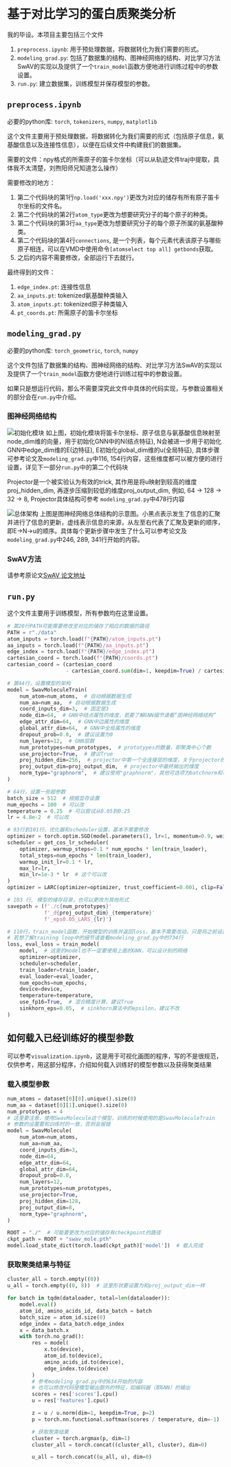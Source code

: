 # 基于对比学习的蛋白质聚类分析
我的毕设。本项目主要包括三个文件  
1. `preprocess.ipynb`: 用于预处理数据，将数据转化为我们需要的形式。
2. `modeling_grad.py`: 包括了数据集的结构、图神经网络的结构、对比学习方法SwAV的实现以及提供了一个`train_model`函数方便地进行训练过程中的参数设置。
3. `run.py`: 建立数据集，训练模型并保存模型的参数。

## `preprocess.ipynb`
必要的python库: `torch`, `tokenizers`, `numpy`, `matplotlib`<br>

这个文件主要用于预处理数据，将数据转化为我们需要的形式（包括原子信息，氨基酸信息以及连接性信息），以便在后续文件中构建我们的数据集。

需要的文件：npy格式的所需原子的笛卡尔坐标（可以从轨迹文件traj中提取，具体我不太清楚，刘煦阳师兄知道怎么操作）

需要修改的地方：
1. 第二个代码块的第1行`np.load('xxx.npy')`更改为对应的储存有所有原子笛卡尔坐标的文件名。
2. 第二个代码块的第2行`atom_type`更改为想要研究分子的每个原子的种类。
3. 第二个代码块的第3行`aa_type`更改为想要研究分子的每个原子所属的氨基酸种类。
4. 第二个代码块的第4行`connections`, 是一个列表，每个元素代表该原子与哪些原子相连，可以在VMD中使用命令`[atomselect top all] getbonds`获取。
5. 之后的内容不需要修改，全部运行下去就行。

最终得到的文件：
1. `edge_index.pt`: 连接性信息
2. `aa_inputs.pt`: tokenized氨基酸种类输入
3. `atom_inputs.pt`: tokenized原子种类输入
4. `pt_coords.pt`: 所需原子的笛卡尔坐标


## `modeling_grad.py`
必要的python库: `torch_geometric`, `torch`, `numpy`<br>

这个文件包括了数据集的结构、图神经网络的结构、对比学习方法SwAV的实现以及提供了一个`train_model`函数方便地进行训练过程中的参数设置。

如果只是想运行代码，那么不需要深究此文件中具体的代码实现，与参数设置相关的部分会在`run.py`中介绍。

### 图神经网络结构
![初始化模块](figs/node_init.png "初始化模块")
如上图，初始化模块将笛卡尔坐标、原子信息与氨基酸信息映射至node_dim维的向量，用于初始化GNN中的N(结点特征), N会被进一步用于初始化GNN中edge_dim维的E(边特征), E初始化global_dim维的u(全局特征), 具体步骤可参考论文及`modeling_grad.py`中116, 154行内容，这些维度都可以被方便的进行设置，详见下一部分`run.py`中的第二个代码块

Projector是一个被实验认为有效的trick, 其作用是将u映射到较高的维度proj_hidden_dim, 再逐步压缩到较低的维度proj_output_dim, 例如, 64 → 128 → 32 → 8, Projector具体结构可参考 `modeling_grad.py`中478行内容

![总体架构](figs/encoder_arch.png "总体架构")
上图是图神经网络总体结构的示意图。小黑点表示发生了信息的汇聚并进行了信息的更新，虚线表示信息的来源，从左至右代表了汇聚及更新的顺序，即E→N→u的顺序。具体每个更新步骤中发生了什么可以参考论文及`modeling_grad.py`中246, 289, 341行开始的内容。

### SwAV方法
请参考原论文[SwAV 论文地址](https://arxiv.org/abs/2006.09882v5 "https://arxiv.org/abs/2006.09882v5")

## `run.py`

这个文件主要用于训练模型，所有参数均在这里设置。

```python
# 第20行PATH可能需要修改至对应的储存了相应的数据的路径
PATH = r"./data"
atom_inputs = torch.load(f"{PATH}/atom_inputs.pt")
aa_inputs = torch.load(f"{PATH}/aa_inputs.pt")
edge_index = torch.load(f"{PATH}/edge_index.pt")
cartesian_coord = torch.load(f"{PATH}/coords.pt")
cartesian_coord = (cartesian_coord 
                   - cartesian_coord.sum(dim=1, keepdim=True) / cartesian_coord.shape[1])  # 中心化
```

```python
# 第44行，设置模型的架构
model = SwavMoleculeTrain(
    num_atom=num_atoms,  # 自动根据数据生成
    num_aa=num_aa,  # 自动根据数据生成
    coord_inputs_dim=3,  # 固定是3
    node_dim=64,  # GNN中结点属性的维度，若要了解GNN细节请看“图神经网络结构”
    edge_attr_dim=64,  # GNN中边属性的维度
    global_attr_dim=64,  # GNN中全局属性的维度
    dropout_prob=0.0,  # 建议设置为0
    num_layers=12,  # GNN层数
    num_prototypes=num_prototypes,  # prototypes的数量，即聚类中心个数
    use_projector=True,  # 建议True
    proj_hidden_dim=256,  # projector中第一个全连接层的维度，关于projector的结构请看modeling_grad.py中的478行
    proj_output_dim=proj_output_dim,  # projector中最终输出的维度
    norm_type="graphnorm",  # 建议使用"graphnorm"，其他可选项为batchnorm和layernorm
)
```

```python
# 64行，设置一些超参数
batch_size = 512  # 根据显存设置
num_epochs = 100  # 可以改
temperature = 0.25  # 可以尝试从0.05到0.25
lr = 4.8e-2  # 可以改
```

```python
# 93行到101行，优化器和scheduler设置，基本不需要修改
optimizer = torch.optim.SGD(model.parameters(), lr=1, momentum=0.9, weight_decay=1e-6)  # weight_decay可以改
scheduler = get_cos_lr_scheduler(
    optimizer, warmup_steps=0.1 * num_epochs * len(train_loader), 
    total_steps=num_epochs * len(train_loader),
    warmup_init_lr=0.1 * lr,
    max_lr=lr,  
    min_lr=1e-3 * lr  # 这个可以改
)
optimizer = LARC(optimizer=optimizer, trust_coefficient=0.001, clip=False)  
```

```python
# 103 行, 模型的储存目录，也可以更改为其他形式
savepath = (f'./c{num_prototypes}'
            f'_d{proj_output_dim}_{temperature}'
            f'_eps0.05_LARS_{lr}')
```

```python
# 110行，train_model函数，开始模型的训练并返回loss，基本不需要改动，只是将之前设置好的内容传入这个函数并开始训练
# 若想了解training loop中的细节请查看modeling_grad.py中的734行
loss, eval_loss = train_model(
    model,  # 这里的model也不一定要使用上面的GNN，可以设计别的网络
    optimizer=optimizer,
    scheduler=scheduler,
    train_loader=train_loader,
    eval_loader=eval_loader,
    num_epochs=num_epochs,
    device=device,
    temperature=temperature,  
    use_fp16=True,  # 混合精度计算，建议True
    sinkhorn_eps=0.05,  # sinkhorn算法中的epsilon，建议不改
)
```

## 如何载入已经训练好的模型参数
可以参考`visualization.ipynb`，这是用于可视化画图的程序，写的不是很规范，仅供参考，用这部分程序，介绍如何载入训练好的模型参数以及获得聚类结果

### 载入模型参数
```python
num_atoms = dataset[0][0].unique().size(0)
num_aa = dataset[0][1].unique().size(0)
num_prototypes = 4
# 这里要注意，使用SwavMolecule这个模型，训练的时候使用的是SwavMoleculeTrain
# 参数的设置要和训练时的一致，否则会报错
model = SwavMolecule(
    num_atom=num_atoms,
    num_aa=num_aa,
    coord_inputs_dim=3,
    node_dim=64,
    edge_attr_dim=64,
    global_attr_dim=64,
    dropout_prob=0.0,
    num_layers=12,
    num_prototypes=num_prototypes,
    use_projector=True,
    proj_hidden_dim=128,
    proj_output_dim=8,
    norm_type="graphnorm",
)  

ROOT = "./"  # 可能要更改为对应的储存有checkpoint的路径
ckpt_path = ROOT + "swav_mole.pth"
model.load_state_dict(torch.load(ckpt_path)['model'])  # 载入完成
```

### 获取聚类结果与特征
```python
cluster_all = torch.empty((0))
u_all = torch.empty((0, 8))  # 这里形状要设置为和proj_output_dim一样

for batch in tqdm(dataloader, total=len(dataloader)):
    model.eval()
    atom_id, amino_acids_id, data_batch = batch
    batch_size = atom_id.size(0)
    edge_index = data_batch.edge_index
    x = data_batch.x
    with torch.no_grad():
        res = model(
            x.to(device), 
            atom_id.to(device), 
            amino_acids_id.to(device), 
            edge_index.to(device)
        )
        # 参考modeling_grad.py中的634开始的内容
        # 也可以修改代码使模型输出额外的特征，如编码器（即GNN）的输出
        scores = res['scores'].cpu()  
        u = res['features'].cpu()

        z = u / u.norm(dim=1, keepdim=True, p=2)
        p = torch.nn.functional.softmax(scores / temperature, dim=-1)

        # 获取聚类结果
        cluster = torch.argmax(p, dim=1)
        cluster_all = torch.concat((cluster_all, cluster), dim=0)

        u_all = torch.concat((u_all, u), dim=0)
```
